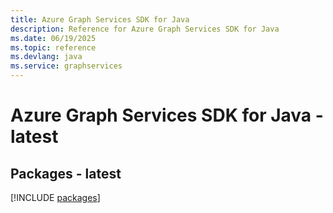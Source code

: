 ```yaml
---
title: Azure Graph Services SDK for Java
description: Reference for Azure Graph Services SDK for Java
ms.date: 06/19/2025
ms.topic: reference
ms.devlang: java
ms.service: graphservices
---
```

# Azure Graph Services SDK for Java - latest
## Packages - latest
[!INCLUDE [packages](graph-services-index.md)]